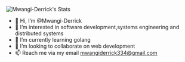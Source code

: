 ![Mwangi-Derrick's Stats](https://github-readme-stats.vercel.app/api?username=Mwangi-Derrick&theme=vue-dark&show_icons=true&hide_border=true&count_private=true)
- 👋 Hi, I’m @Mwangi-Derrick
- 👀 I’m interested in software development,systems engineering and distributed systems
- 🌱 I’m currently learning golang 
- 💞️ I’m looking to collaborate on web development
- 📫 Reach me via my email  mwangiderrick334@gmail.com

<!---
Mwangi-Derrick/Mwangi-Derrick is a ✨ special ✨ repository because its `README.md` (this file) appears on your GitHub profile.
You can click the Preview link to take a look at your changes.
--->
